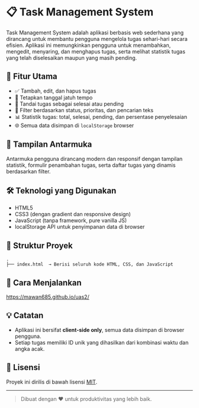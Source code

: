 
# 📋 Task Management System

Task Management System adalah aplikasi berbasis web sederhana yang dirancang untuk membantu pengguna mengelola tugas sehari-hari secara efisien. Aplikasi ini memungkinkan pengguna untuk menambahkan, mengedit, menyaring, dan menghapus tugas, serta melihat statistik tugas yang telah diselesaikan maupun yang masih pending.

## 🚀 Fitur Utama

- ✅ Tambah, edit, dan hapus tugas
- 📅 Tetapkan tanggal jatuh tempo
- 🎯 Tandai tugas sebagai selesai atau pending
- 🔎 Filter berdasarkan status, prioritas, dan pencarian teks
- 📊 Statistik tugas: total, selesai, pending, dan persentase penyelesaian
- 🌐 Semua data disimpan di `localStorage` browser

## 📸 Tampilan Antarmuka

Antarmuka pengguna dirancang modern dan responsif dengan tampilan statistik, formulir penambahan tugas, serta daftar tugas yang dinamis berdasarkan filter.

## 🛠️ Teknologi yang Digunakan

- HTML5
- CSS3 (dengan gradient dan responsive design)
- JavaScript (tanpa framework, pure vanilla JS)
- localStorage API untuk penyimpanan data di browser

## 📂 Struktur Proyek

```
.
├── index.html  → Berisi seluruh kode HTML, CSS, dan JavaScript
```

## 🔧 Cara Menjalankan
https://mawan685.github.io/uas2/
## 💡 Catatan

- Aplikasi ini bersifat **client-side only**, semua data disimpan di browser pengguna.
- Setiap tugas memiliki ID unik yang dihasilkan dari kombinasi waktu dan angka acak.

## 📃 Lisensi

Proyek ini dirilis di bawah lisensi [MIT](LICENSE).

---

> Dibuat dengan ❤️ untuk produktivitas yang lebih baik.

